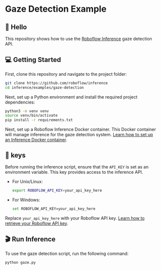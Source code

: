 # Gaze Detection Example

## 👋 Hello

This repository shows how to use the [Roboflow Inference](https://github.com/roboflow/inference) gaze detection API.

## 💻 Getting Started

First, clone this repository and navigate to the project folder:

```bash
git clone https://github.com/roboflow/inference
cd inference/examples/gaze-detection
```

Next, set up a Python environment and install the required project dependencies:

```bash
python3 -m venv venv
source venv/bin/activate
pip install -r requirements.txt
```

Next, set up a Roboflow Inference Docker container. This Docker container will manage inference for the gaze detection system. [Learn how to set up an Inference Docker container](https://inference.roboflow.com/quickstart/docker/).

## 🔑 keys

Before running the inference script, ensure that the `API_KEY` is set as an environment variable. This key provides access to the inference API.

- For Unix/Linux:

  ```bash
  export ROBOFLOW_API_KEY=your_api_key_here
  ```

- For Windows:

  ```bash
  set ROBOFLOW_API_KEY=your_api_key_here
  ```

Replace `your_api_key_here` with your Roboflow API key. [Learn how to retrieve your Roboflow API key](https://docs.roboflow.com/api-reference/authentication#retrieve-an-api-key).

## 🎬 Run Inference

To use the gaze detection script, run the following command:

```bash
python gaze.py
```
